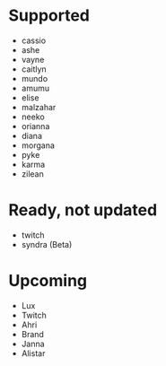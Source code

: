 # Supported
- cassio
- ashe
- vayne
- caitlyn
- mundo
- amumu
- elise
- malzahar
- neeko
- orianna
- diana
- morgana
- pyke
- karma
- zilean
# Ready, not updated
- twitch
- syndra (Beta)
# Upcoming
- Lux
- Twitch
- Ahri
- Brand
- Janna
- Alistar 
